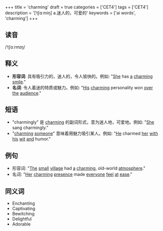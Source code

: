 +++
title = 'charming'
draft = true
categories = ['CET4']
tags = ['CET4']
description = '[ˈt∫ɑːmiŋ] a.迷人的，可爱的'
keywords = ['ai words', 'charming']
+++

## 读音
/ˈtʃɑːrmɪŋ/

## 释义
- **形容词**: 具有吸引力的，迷人的，令人愉快的。例如: "[She](/post/she/) has [a](/post/a/) [charming](/post/charming/) [smile](/post/smile/)."
- **名词**: 令人着迷的特质或魅力。例如: "[His](/post/his/) [charming](/post/charming/) personality won [over](/post/over/) [the](/post/the/) [audience](/post/audience/)."

## 短语
- "charmingly" 是 [charming](/post/charming/) 的副词形式，意为迷人地，可爱地。例如: "[She](/post/she/) sang charmingly."
- "[charming](/post/charming/) [someone](/post/someone/)" 意味着用魅力吸引某人。例如: "[He](/post/he/) charmed [her](/post/her/) [with](/post/with/) [his](/post/his/) [wit](/post/wit/) [and](/post/and/) humor."

## 例句
- 形容词: "[The](/post/the/) [small](/post/small/) [village](/post/village/) had [a](/post/a/) [charming](/post/charming/), old-world [atmosphere](/post/atmosphere/)."
- 名词: "[Her](/post/her/) [charming](/post/charming/) [presence](/post/presence/) made [everyone](/post/everyone/) [feel](/post/feel/) [at](/post/at/) [ease](/post/ease/)."

## 同义词
- Enchanting
- Captivating
- Bewitching
- Delightful
- Adorable
